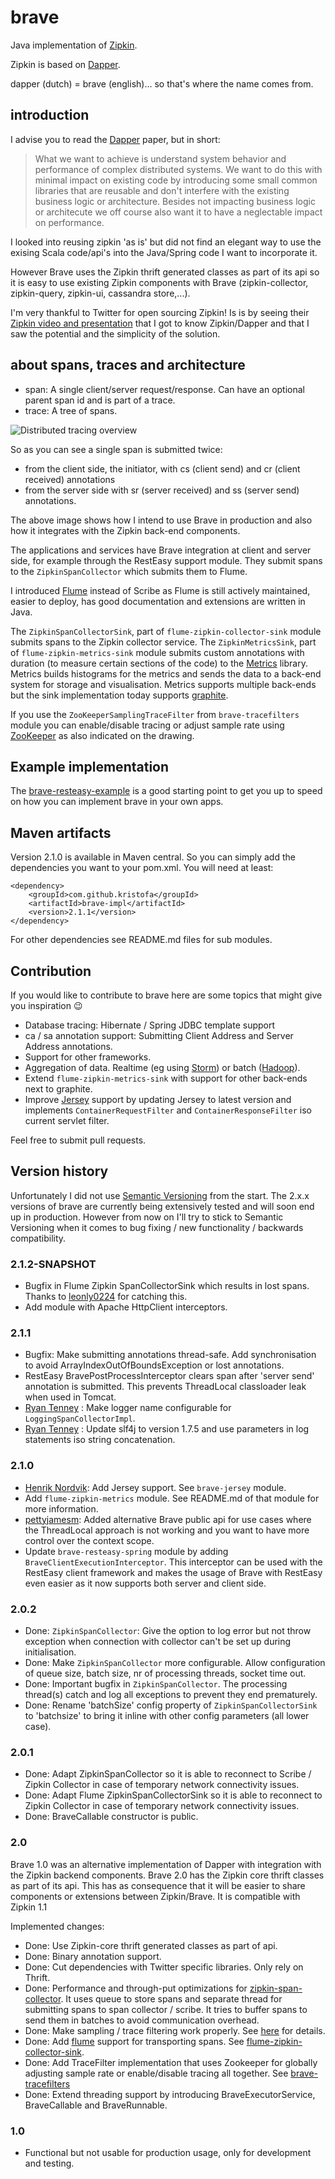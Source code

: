 # brave #


Java implementation of [Zipkin](https://github.com/twitter/zipkin/).

Zipkin is based on [Dapper](http://research.google.com/pubs/pub36356.html).

dapper (dutch) = brave (english)... so that's where the name comes from.

## introduction ##

I advise you to read the [Dapper](http://research.google.com/pubs/pub36356.html) paper, but in
short:

> What we want to achieve is understand system behavior and performance of complex distributed systems.
> We want to do this with minimal impact on existing code by introducing some small common libraries that
> are reusable and don't interfere with the existing business logic or architecture. Besides not impacting
> business logic or architecute we off course also want it to have a neglectable impact on performance.

I looked into reusing zipkin 'as is' but did not find an elegant way to use the exising Scala code/api's 
into the Java/Spring code I want to incorporate it.  

However Brave uses the Zipkin thrift generated classes as part of its api so it is easy to use existing
Zipkin components with Brave (zipkin-collector, zipkin-query, zipkin-ui, cassandra store,...). 

I'm very thankful to Twitter for open sourcing
Zipkin! Is is by seeing their [Zipkin video and presentation](http://www.infoq.com/presentations/Zipkin) that
I got to know Zipkin/Dapper and that I saw the potential and the simplicity of the solution.


## about spans, traces and architecture ##

*   span: A single client/server request/response. Can have an optional parent span id and is part of a trace.
*   trace: A tree of spans.


![Distributed tracing overview](https://raw.github.com/wiki/kristofa/brave/distributed_tracing.png)

So as you can see a single span is submitted twice:

*   from the client side, the initiator, with cs (client send) and cr (client received) annotations 
*   from the server side with sr (server received) and ss (server send) annotations.

The above image shows how I intend to use Brave in production and also how it integrates with the Zipkin back-end components. 

The applications and services have Brave integration at client and server side, for example through the RestEasy support module.
They submit spans to the `ZipkinSpanCollector` which submits them to Flume.

I introduced [Flume](http://flume.apache.org/) instead of Scribe as Flume is still actively maintained, easier to deploy,
has good documentation and extensions are written in Java.

The `ZipkinSpanCollectorSink`, part of `flume-zipkin-collector-sink` module submits spans to the Zipkin collector service.
The `ZipkinMetricsSink`, part of `flume-zipkin-metrics-sink` module submits custom annotations with duration (to measure certain sections
of the code) to the [Metrics](http://metrics.codahale.com) library.  Metrics builds histograms for the metrics and sends the data
to a back-end system for storage and visualisation. Metrics supports multiple back-ends but the sink implementation today supports
[graphite](http://graphite.wikidot.com).

If you use the `ZooKeeperSamplingTraceFilter` from `brave-tracefilters` module you can enable/disable tracing or adjust
sample rate using [ZooKeeper](http://zookeeper.apache.org) as also indicated on the drawing.



## Example implementation ##

The [brave-resteasy-example](https://github.com/kristofa/brave-resteasy-example) is a good starting point 
to get you up to speed on how you can implement brave in your own apps.

## Maven artifacts ##

Version 2.1.0 is available in Maven central. So you can simply add the dependencies you want
 to your pom.xml. You will need at least:

    
    <dependency>
        <groupId>com.github.kristofa</groupId>
        <artifactId>brave-impl</artifactId>
        <version>2.1.1</version>
    </dependency>
    
For other dependencies see README.md files for sub modules.

## Contribution ##

If you would like to contribute to brave here are some topics that might give you inspiration :wink:

* Database tracing: Hibernate / Spring JDBC template support
* ca / sa annotation support: Submitting Client Address and Server Address annotations.
* Support for other frameworks.
* Aggregation of data. Realtime (eg using [Storm](http://storm-project.net)) or batch ([Hadoop](http://hadoop.apache.org)).
* Extend `flume-zipkin-metrics-sink` with support for other back-ends next to graphite.
* Improve [Jersey](https://jersey.java.net) support by updating Jersey to latest version and implements `ContainerRequestFilter` and `ContainerResponseFilter` iso current servlet filter.

Feel free to submit pull requests.   

## Version history ##

Unfortunately I did not use [Semantic Versioning](http://semver.org) from the start.
The 2.x.x versions of brave are currently being extensively tested and will soon end up in 
production.  However from now on I'll try to stick to Semantic Versioning when it comes to
bug fixing /  new functionality / backwards compatibility.

### 2.1.2-SNAPSHOT ###

* Bugfix in Flume Zipkin SpanCollectorSink which results in lost spans. Thanks to [leonly0224](https://github.com/leonly0224) for catching this.
* Add module with Apache HttpClient interceptors. 

### 2.1.1 ###

* Bugfix: Make submitting annotations thread-safe. Add synchronisation to avoid ArrayIndexOutOfBoundsException or lost annotations.
* RestEasy BravePostProcessInterceptor clears span after 'server send' annotation is submitted. This prevents ThreadLocal classloader leak when used in Tomcat.
* [Ryan Tenney](https://github.com/ryantenney) : Make logger name configurable for `LoggingSpanCollectorImpl`.
* [Ryan Tenney](https://github.com/ryantenney) : Update slf4j to version 1.7.5 and use parameters in log statements iso string concatenation.

### 2.1.0 ###

* [Henrik Nordvik](https://github.com/zerd): Add Jersey support. See `brave-jersey` module.
* Add `flume-zipkin-metrics` module. See README.md of that module for more information.
* [pettyjamesm](https://github.com/pettyjamesm): Added alternative Brave public api for use cases where the ThreadLocal
approach is not working and you want to have more control over the context scope.
* Update `brave-resteasy-spring` module by adding `BraveClientExecutionInterceptor`. This interceptor can be used with the 
RestEasy client framework and makes the usage of Brave with RestEasy even easier as it now supports both server and client side.

### 2.0.2 ###

* Done: `ZipkinSpanCollector`: Give the option to log error but not throw exception when connection with collector can't be set up during initialisation.
* Done: Make `ZipkinSpanCollector` more configurable. Allow configuration of queue size, batch size, nr of processing threads, socket time out.
* Done: Important bugfix in `ZipkinSpanCollector`. The processing thread(s) catch and log all exceptions to prevent they end prematurely.
* Done: Rename 'batchSize' config property of `ZipkinSpanCollectorSink` to 'batchsize' to bring it inline with other config parameters (all lower case).

### 2.0.1 ###

*  Done: Adapt ZipkinSpanCollector so it is able to reconnect to Scribe / Zipkin Collector in case of temporary network connectivity issues. 
*  Done: Adapt Flume ZipkinSpanCollectorSink so it is able to reconnect to Zipkin Collector in case of temporary network connectivity issues.
*  Done: BraveCallable constructor is public.

### 2.0 ###

Brave 1.0 was an alternative implementation of Dapper with integration with the Zipkin 
backend components.
Brave 2.0 has the Zipkin core thrift classes as part of its api. This has as consequence that it will be easier to share 
components or extensions between Zipkin/Brave. It is compatible with Zipkin 1.1

Implemented changes:

*   Done: Use Zipkin-core thrift generated classes as part of api.
*   Done: Binary annotation support.
*   Done: Cut dependencies with Twitter specific libraries. Only rely on Thrift.
*   Done: Performance and through-put optimizations for [zipkin-span-collector](https://github.com/kristofa/brave/tree/master/brave-zipkin-spancollector). It uses queue to store spans and separate thread for submitting spans to span collector / scribe. 
It tries to buffer spans to send them in batches to avoid communication overhead.
*   Done: Make sampling / trace filtering work properly. See [here](https://github.com/kristofa/brave/tree/master/brave-impl) for details.
*   Done: Add [flume](http://flume.apache.org) support for transporting spans. See [flume-zipkin-collector-sink](https://github.com/kristofa/brave/tree/master/flume-zipkin-collector-sink). 
*   Done: Add TraceFilter implementation that uses Zookeeper for globally adjusting sample rate or enable/disable tracing all together. See [brave-tracefilters](https://github.com/kristofa/brave/tree/master/brave-tracefilters)
*   Done: Extend threading support by introducing BraveExecutorService, BraveCallable and BraveRunnable.


### 1.0 ###

*   Functional but not usable for production usage, only for development and testing.

